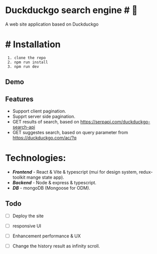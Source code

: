 
#  Duckduckgo search engine # 🚀
  
A web site application based on Duckduckgo


# **# Installation**  
     1. clone the repo
     2. npm run install
     3. npm run dev

## Demo


## Features

 - Support client pagination.
 - Supprt server side pagination.
 - GET results of search, based on https://serpapi.com/duckduckgo-search-api
 - GET suggestes search, based on  query parameter from   https://duckduckgo.com/ac/?q


# Technologies:

 - ***Frontend*** - React & Vite & typescript (mui for design system, redux-toolkit mange state app).
 - ***Backend*** - Node & express & typescript.
 - ***DB*** - mongoDB (Mongoose for ODM).

## Todo

 - [ ] Deploy the site
 - [ ] responsive UI
 - [ ]  Enhancement performance & UX
 - [ ]  Change the history result as infinity scroll.

